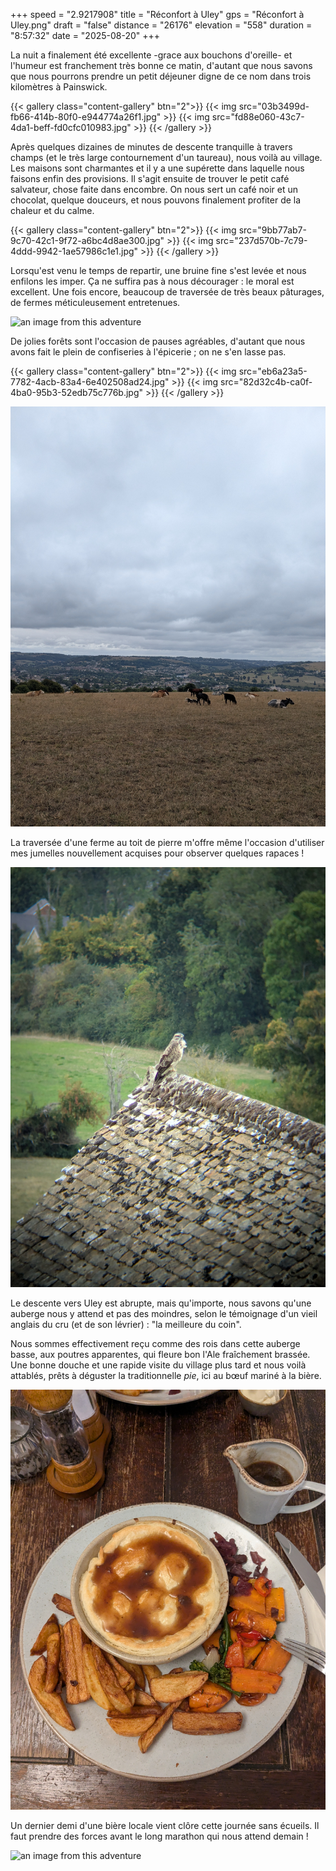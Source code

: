 +++
speed = "2.9217908"
title = "Réconfort à Uley"
gps = "Réconfort à Uley.png"
draft = "false"
distance = "26176"
elevation = "558"
duration = "8:57:32"
date = "2025-08-20"
+++


La nuit a finalement été excellente -grace aux bouchons d'oreille- et l'humeur est franchement très bonne ce matin, d'autant que nous savons que nous pourrons prendre un petit déjeuner digne de ce nom dans trois kilomètres à Painswick.
<!--more-->

{{< gallery class="content-gallery" btn="2">}}
{{< img src="03b3499d-fb66-414b-80f0-e944774a26f1.jpg" >}}
{{< img src="fd88e060-43c7-4da1-beff-fd0cfc010983.jpg" >}}
{{< /gallery >}}


Après quelques dizaines de minutes de descente tranquille à travers champs (et le très large contournement d'un taureau), nous voilà au village. Les maisons sont charmantes et il y a une supérette dans laquelle nous faisons enfin des provisions. Il s'agit ensuite de trouver le petit café salvateur, chose faite dans encombre. On nous sert un café noir et un chocolat, quelque douceurs, et nous pouvons finalement profiter de la chaleur et du calme. 

{{< gallery class="content-gallery" btn="2">}}
{{< img src="9bb77ab7-9c70-42c1-9f72-a6bc4d8ae300.jpg" >}}
{{< img src="237d570b-7c79-4ddd-9942-1ae57986c1e1.jpg" >}}
{{< /gallery >}}


Lorsqu'est venu le temps de repartir, une bruine fine s'est levée et nous enfilons les imper. Ça ne suffira pas à nous décourager : le moral est excellent. Une fois encore, beaucoup de traversée de très beaux pâturages, de fermes méticuleusement entretenues. 

![an image from this adventure](7f14cbef-8947-4f6f-8fb2-6514b0ebeffe.jpg)

De jolies forêts sont l'occasion de pauses agréables, d'autant que nous avons fait le plein de confiseries à l'épicerie ; on ne s'en lasse pas. 

{{< gallery class="content-gallery" btn="2">}}
{{< img src="eb6a23a5-7782-4acb-83a4-6e402508ad24.jpg" >}}
{{< img src="82d32c4b-ca0f-4ba0-95b3-52edb75c776b.jpg" >}}
{{< /gallery >}}


![an image from this adventure](f5d1f7b3-f38f-4ad3-b347-1fb761371364.jpg)

La traversée d'une ferme au toit de pierre m'offre même l'occasion d'utiliser mes jumelles nouvellement acquises pour observer quelques rapaces !

![an image from this adventure](caf488a6-5164-4cb2-b1ae-9b4d7698fc39.jpg)

Le descente vers Uley est abrupte, mais qu'importe, nous savons qu'une auberge nous y attend et pas des moindres, selon le témoignage d'un vieil anglais du cru (et de son lévrier) : "la meilleure du coin".

Nous sommes effectivement reçu comme des rois dans cette auberge basse, aux poutres apparentes, qui fleure bon l'Ale fraîchement brassée. Une bonne douche et une rapide visite du village plus tard et nous voilà attablés, prêts à déguster la traditionnelle _pie_, ici au bœuf mariné à la bière. 

![an image from this adventure](2a102014-6668-4b01-a763-f8d83f73cabe.jpg)

Un dernier demi d'une bière locale vient clôre cette journée sans écueils. Il faut prendre des forces avant le long marathon qui nous attend demain !

![an image from this adventure](ac433a1b-cecb-4512-a850-c946616542f0.jpg)

